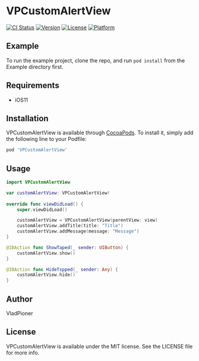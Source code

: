 # VPCustomAlertView

[![CI Status](https://img.shields.io/travis/pionerdevel@gmail.com/VPCustomAlertView.svg?style=flat)](https://travis-ci.org/pionerdevel@gmail.com/VPCustomAlertView)
[![Version](https://img.shields.io/cocoapods/v/VPCustomAlertView.svg?style=flat)](https://cocoapods.org/pods/VPCustomAlertView)
[![License](https://img.shields.io/cocoapods/l/VPCustomAlertView.svg?style=flat)](https://cocoapods.org/pods/VPCustomAlertView)
[![Platform](https://img.shields.io/cocoapods/p/VPCustomAlertView.svg?style=flat)](https://cocoapods.org/pods/VPCustomAlertView)

## Example

To run the example project, clone the repo, and run `pod install` from the Example directory first.

## Requirements
* iOS11

## Installation

VPCustomAlertView is available through [CocoaPods](https://cocoapods.org). To install
it, simply add the following line to your Podfile:

```ruby
pod 'VPCustomAlertView'
```

## Usage

```Swift
import VPCustomAlertView

var customAlertView: VPCustomAlertView!
    
override func viewDidLoad() {
    super.viewDidLoad()

    customAlertView = VPCustomAlertView(parentView: view)
    customAlertView.addTitle(title: "Title")
    customAlertView.addMessage(message: "Message")
}

@IBAction func ShowTaped(_ sender: UIButton) {
    customAlertView.show()
}

@IBAction func HideTspped(_ sender: Any) {
    customAlertView.hide()
}

```

## Author

VladPioner

## License

VPCustomAlertView is available under the MIT license. See the LICENSE file for more info.
